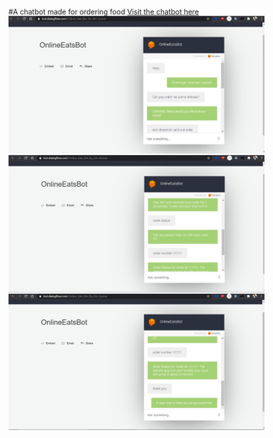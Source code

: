 #A chatbot made for ordering food
[Visit the chatbot here](https://bot.dialogflow.com/Online_Eats_Bot_By_Om_Kumar)
![Screenshot](https://github.com/omkumar40/root/blob/master/Screenshot%20(722).png)
![Screenshot](https://github.com/omkumar40/root/blob/master/Screenshot%20(723).png)
![Screenshot](https://github.com/omkumar40/root/blob/master/Screenshot%20(724).png)
